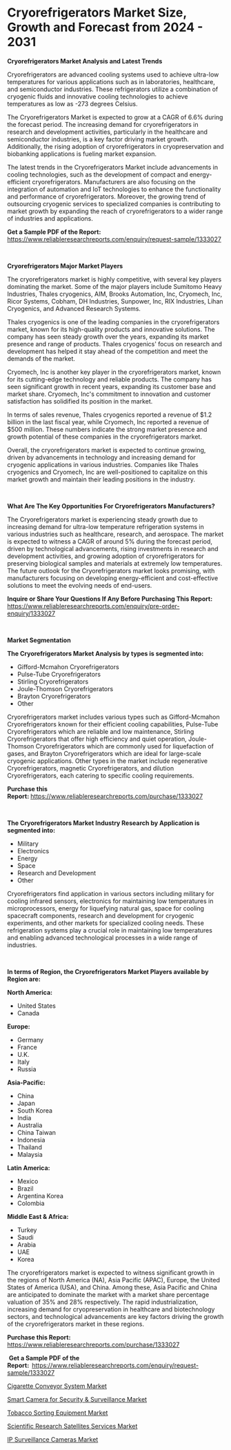 <p><h1>Cryorefrigerators Market Size, Growth and Forecast from 2024 - 2031</h1></p><p><strong>Cryorefrigerators Market Analysis and Latest Trends</strong></p>
<p><p>Cryorefrigerators are advanced cooling systems used to achieve ultra-low temperatures for various applications such as in laboratories, healthcare, and semiconductor industries. These refrigerators utilize a combination of cryogenic fluids and innovative cooling technologies to achieve temperatures as low as -273 degrees Celsius.</p><p>The Cryorefrigerators Market is expected to grow at a CAGR of 6.6% during the forecast period. The increasing demand for cryorefrigerators in research and development activities, particularly in the healthcare and semiconductor industries, is a key factor driving market growth. Additionally, the rising adoption of cryorefrigerators in cryopreservation and biobanking applications is fueling market expansion.</p><p>The latest trends in the Cryorefrigerators Market include advancements in cooling technologies, such as the development of compact and energy-efficient cryorefrigerators. Manufacturers are also focusing on the integration of automation and IoT technologies to enhance the functionality and performance of cryorefrigerators. Moreover, the growing trend of outsourcing cryogenic services to specialized companies is contributing to market growth by expanding the reach of cryorefrigerators to a wider range of industries and applications.</p></p>
<p><strong>Get a Sample PDF of the Report:&nbsp;</strong> <a href="https://www.reliableresearchreports.com/enquiry/request-sample/1333027">https://www.reliableresearchreports.com/enquiry/request-sample/1333027</a></p>
<p>&nbsp;</p>
<p><strong>Cryorefrigerators Major Market Players</strong></p>
<p><p>The cryorefrigerators market is highly competitive, with several key players dominating the market. Some of the major players include Sumitomo Heavy Industries, Thales cryogenics, AIM, Brooks Automation, Inc, Cryomech, Inc, Ricor Systems, Cobham, DH Industries, Sunpower, Inc, RIX Industries, Lihan Cryogenics, and Advanced Research Systems.</p><p>Thales cryogenics is one of the leading companies in the cryorefrigerators market, known for its high-quality products and innovative solutions. The company has seen steady growth over the years, expanding its market presence and range of products. Thales cryogenics' focus on research and development has helped it stay ahead of the competition and meet the demands of the market.</p><p>Cryomech, Inc is another key player in the cryorefrigerators market, known for its cutting-edge technology and reliable products. The company has seen significant growth in recent years, expanding its customer base and market share. Cryomech, Inc's commitment to innovation and customer satisfaction has solidified its position in the market.</p><p>In terms of sales revenue, Thales cryogenics reported a revenue of $1.2 billion in the last fiscal year, while Cryomech, Inc reported a revenue of $500 million. These numbers indicate the strong market presence and growth potential of these companies in the cryorefrigerators market.</p><p>Overall, the cryorefrigerators market is expected to continue growing, driven by advancements in technology and increasing demand for cryogenic applications in various industries. Companies like Thales cryogenics and Cryomech, Inc are well-positioned to capitalize on this market growth and maintain their leading positions in the industry.</p></p>
<p>&nbsp;</p>
<p><strong>What Are The Key Opportunities For Cryorefrigerators Manufacturers?</strong></p>
<p><p>The Cryorefrigerators market is experiencing steady growth due to increasing demand for ultra-low temperature refrigeration systems in various industries such as healthcare, research, and aerospace. The market is expected to witness a CAGR of around 5% during the forecast period, driven by technological advancements, rising investments in research and development activities, and growing adoption of cryorefrigerators for preserving biological samples and materials at extremely low temperatures. The future outlook for the Cryorefrigerators market looks promising, with manufacturers focusing on developing energy-efficient and cost-effective solutions to meet the evolving needs of end-users.</p></p>
<p><strong>Inquire or Share Your Questions If Any Before Purchasing This Report:</strong> <a href="https://www.reliableresearchreports.com/enquiry/pre-order-enquiry/1333027">https://www.reliableresearchreports.com/enquiry/pre-order-enquiry/1333027</a></p>
<p>&nbsp;</p>
<p><strong>Market Segmentation</strong></p>
<p><strong>The Cryorefrigerators Market Analysis by types is segmented into:</strong></p>
<p><ul><li>Gifford-Mcmahon Cryorefrigerators</li><li>Pulse-Tube Cryorefrigerators</li><li>Stirling Cryorefrigerators</li><li>Joule-Thomson Cryorefrigerators</li><li>Brayton Cryorefrigerators</li><li>Other</li></ul></p>
<p><p>Cryorefrigerators market includes various types such as Gifford-Mcmahon Cryorefrigerators known for their efficient cooling capabilities, Pulse-Tube Cryorefrigerators which are reliable and low maintenance, Stirling Cryorefrigerators that offer high efficiency and quiet operation, Joule-Thomson Cryorefrigerators which are commonly used for liquefaction of gases, and Brayton Cryorefrigerators which are ideal for large-scale cryogenic applications. Other types in the market include regenerative Cryorefrigerators, magnetic Cryorefrigerators, and dilution Cryorefrigerators, each catering to specific cooling requirements.</p></p>
<p><strong>Purchase this Report:&nbsp;</strong><a href="https://www.reliableresearchreports.com/purchase/1333027">https://www.reliableresearchreports.com/purchase/1333027</a></p>
<p>&nbsp;</p>
<p><strong>The Cryorefrigerators Market Industry Research by Application is segmented into:</strong></p>
<p><ul><li>Military</li><li>Electronics</li><li>Energy</li><li>Space</li><li>Research and Development</li><li>Other</li></ul></p>
<p><p>Cryorefrigerators find application in various sectors including military for cooling infrared sensors, electronics for maintaining low temperatures in microprocessors, energy for liquefying natural gas, space for cooling spacecraft components, research and development for cryogenic experiments, and other markets for specialized cooling needs. These refrigeration systems play a crucial role in maintaining low temperatures and enabling advanced technological processes in a wide range of industries.</p></p>
<p>&nbsp;</p>
<p><strong>In terms of Region, the Cryorefrigerators Market Players available by Region are:</strong></p>
<p>
    <p> <strong> North America: </strong>
        <ul>
            <li>United States</li>
            <li>Canada</li>
        </ul>
        </p> 
    <p> <strong> Europe: </strong>
        <ul>
            <li>Germany</li>
            <li>France</li>
            <li>U.K.</li>
            <li>Italy</li>
            <li>Russia</li>
        </ul>
        </p> 
    <p> <strong> Asia-Pacific: </strong>
        <ul>
            <li>China</li>
            <li>Japan</li>
            <li>South Korea</li>
            <li>India</li>
            <li>Australia</li>
            <li>China Taiwan</li>
            <li>Indonesia</li>
            <li>Thailand</li>
            <li>Malaysia</li>
        </ul>
        </p> 
    <p> <strong> Latin America: </strong>
        <ul>
            <li>Mexico</li>
            <li>Brazil</li>
            <li>Argentina Korea</li>
            <li>Colombia</li>
        </ul>
        </p> 
    <p> <strong> Middle East & Africa: </strong>
        <ul>
            <li>Turkey</li>
            <li>Saudi</li>
            <li>Arabia</li>
            <li>UAE</li>
            <li>Korea</li>
        </ul>
    </p>
    </p>
<p><p>The cryorefrigerators market is expected to witness significant growth in the regions of North America (NA), Asia Pacific (APAC), Europe, the United States of America (USA), and China. Among these, Asia Pacific and China are anticipated to dominate the market with a market share percentage valuation of 35% and 28% respectively. The rapid industrialization, increasing demand for cryopreservation in healthcare and biotechnology sectors, and technological advancements are key factors driving the growth of the cryorefrigerators market in these regions.</p></p>
<p><strong>Purchase this Report: </strong><a href="https://www.reliableresearchreports.com/purchase/1333027">https://www.reliableresearchreports.com/purchase/1333027</a></p>
<p>&nbsp;<strong>Get a Sample PDF of the Report:&nbsp;&nbsp;</strong><a href="https://www.reliableresearchreports.com/enquiry/request-sample/1333027">https://www.reliableresearchreports.com/enquiry/request-sample/1333027</a></p>
<p><strong></strong></p>
<p><p><a href="https://github.com/provorikovar/Market-Research-Report-List-3/blob/main/cigarette-conveyor-system-market.md">Cigarette Conveyor System Market</a></p><p><a href="https://issuu.com/reportprime-2/docs/smart-camera-for-security-surveillance-market-size">Smart Camera for Security & Surveillance Market</a></p><p><a href="https://github.com/angelajermaine/Market-Research-Report-List-2/blob/main/tobacco-sorting-equipment-market.md">Tobacco Sorting Equipment Market</a></p><p><a href="https://github.com/beatblasta/Market-Research-Report-List-2/blob/main/scientific-research-satellites-services-market.md">Scientific Research Satellites Services Market</a></p><p><a href="https://issuu.com/reportprime-2/docs/ip-surveillance-cameras-market-size-2030.pptx">IP Surveillance Cameras Market</a></p></p>